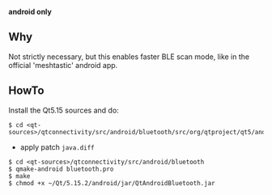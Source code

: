 
**android only**


Why
---

Not strictly necessary, but this enables faster BLE scan mode, like in the
official 'meshtastic' android app.


HowTo
-----

Install the Qt5.15 sources and do:
```
$ cd <qt-sources>/qtconnectivity/src/android/bluetooth/src/org/qtproject/qt5/android/bluetooth
```
* apply patch `java.diff`
```
$ cd <qt-sources>/qtconnectivity/src/android/bluetooth
$ qmake-android bluetooth.pro
$ make
$ chmod +x ~/Qt/5.15.2/android/jar/QtAndroidBluetooth.jar
```

